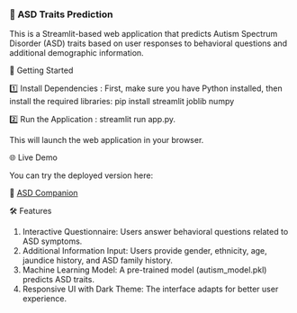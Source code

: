 ### **🧩 ASD Traits Prediction**

This is a Streamlit-based web application that predicts Autism Spectrum Disorder (ASD) traits based on user responses to behavioral questions and additional demographic information.

🚀 Getting Started

1️⃣ Install Dependencies : 
    First, make sure you have Python installed, then install the required libraries: 
    pip install streamlit joblib numpy

2️⃣ Run the Application :
    streamlit run app.py.
    
This will launch the web application in your browser.

🌐 Live Demo

You can try the deployed version here:  

🔗 [ASD Companion](https://asdcompanion.streamlit.app/)

🛠 Features
1. Interactive Questionnaire: Users answer behavioral questions related to ASD symptoms.
2. Additional Information Input: Users provide gender, ethnicity, age, jaundice history, and ASD family history.
3. Machine Learning Model: A pre-trained model (autism_model.pkl) predicts ASD traits.
4. Responsive UI with Dark Theme: The interface adapts for better user experience.



